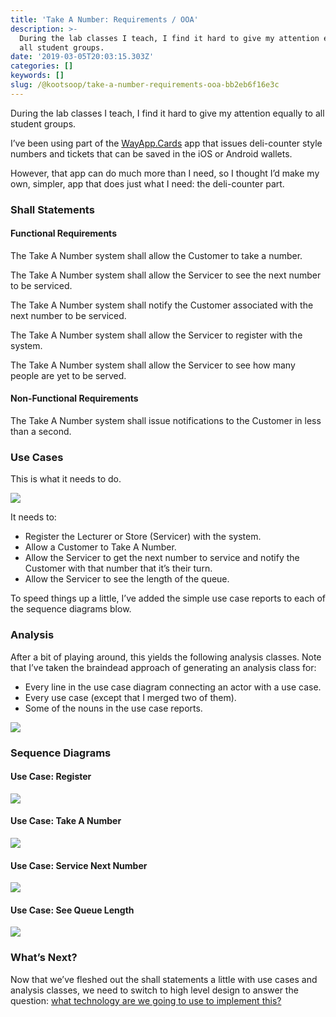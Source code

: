 ```yaml
---
title: 'Take A Number: Requirements / OOA'
description: >-
  During the lab classes I teach, I find it hard to give my attention equally to
  all student groups.
date: '2019-03-05T20:03:15.303Z'
categories: []
keywords: []
slug: /@kootsoop/take-a-number-requirements-ooa-bb2eb6f16e3c
---
```


During the lab classes I teach, I find it hard to give my attention equally to all student groups.

I’ve been using part of the [WayApp.Cards](https://wayapp.cards/) app that issues deli-counter style numbers and tickets that can be saved in the iOS or Android wallets.

However, that app can do much more than I need, so I thought I’d make my own, simpler, app that does just what I need: the deli-counter part.

### Shall Statements

#### Functional Requirements

The Take A Number system shall allow the Customer to take a number.

The Take A Number system shall allow the Servicer to see the next number to be serviced.

The Take A Number system shall notify the Customer associated with the next number to be serviced.

The Take A Number system shall allow the Servicer to register with the system.

The Take A Number system shall allow the Servicer to see how many people are yet to be served.

#### Non-Functional Requirements

The Take A Number system shall issue notifications to the Customer in less than a second.

### Use Cases

This is what it needs to do.

![](https://kootsoop.github.io/images/1_fcpzFmX0L9QYdAh_c9GV2w.png)

It needs to:

*   Register the Lecturer or Store (Servicer) with the system.
*   Allow a Customer to Take A Number.
*   Allow the Servicer to get the next number to service and notify the Customer with that number that it’s their turn.
*   Allow the Servicer to see the length of the queue.

To speed things up a little, I’ve added the simple use case reports to each of the sequence diagrams blow.

### Analysis

After a bit of playing around, this yields the following analysis classes. Note that I’ve taken the braindead approach of generating an analysis class for:

*   Every line in the use case diagram connecting an actor with a use case.
*   Every use case (except that I merged two of them).
*   Some of the nouns in the use case reports.

![](https://kootsoop.github.io/images/1_9mnd2zU1pXqcbkgtdx-jYQ.png)

### Sequence Diagrams

#### Use Case: Register

![](https://kootsoop.github.io/images/1_xMNY8Ykh9vIicTITd5Vb9w.png)

#### Use Case: Take A Number

![](https://kootsoop.github.io/images/1_IUlVlzz4aUVAZvl5JTsP7A.png)

#### Use Case: Service Next Number

![](https://kootsoop.github.io/images/1_UqFgI1zb72SrkHkDwq9F8g.png)

#### Use Case: See Queue Length

![](https://kootsoop.github.io/images/1_Q69jg4FX8G9bswfrzJYIEw.png)

### What’s Next?

Now that we’ve fleshed out the shall statements a little with use cases and analysis classes, we need to switch to high level design to answer the question: [what technology are we going to use to implement this?](https://kootsoop.github.io/@kootsoop-take-a-number-high-level-architecture-1c7db43a4d37/)
